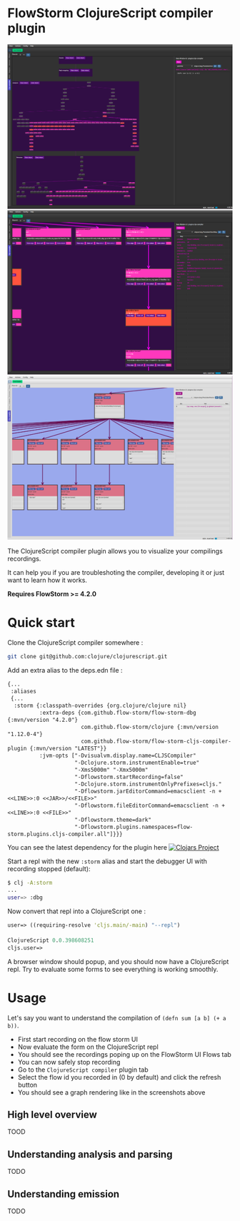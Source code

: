 # FlowStorm ClojureScript compiler plugin

![demo](./images/plugin_demo_0.png)
![demo](./images/plugin_demo_1.png)
![demo](./images/plugin_demo_2.png)

The ClojureScript compiler plugin allows you to visualize your compilings recordings.

It can help you if you are troubleshoting the compiler, developing it or just want to learn how it works. 

**Requires FlowStorm >= 4.2.0**

# Quick start

Clone the ClojureScript compiler somewhere :

```bash
git clone git@github.com:clojure/clojurescript.git
```

Add an extra alias to the deps.edn file :

```
{...
 :aliases
 {...
  :storm {:classpath-overrides {org.clojure/clojure nil}
          :extra-deps {com.github.flow-storm/flow-storm-dbg {:mvn/version "4.2.0"}
                       com.github.flow-storm/clojure {:mvn/version "1.12.0-4"}
                       com.github.flow-storm/flow-storm-cljs-compiler-plugin {:mvn/version "LATEST"}}
          :jvm-opts ["-Dvisualvm.display.name=CLJSCompiler"
                     "-Dclojure.storm.instrumentEnable=true"
                     "-Xms5000m" "-Xmx5000m"
                     "-Dflowstorm.startRecording=false"
                     "-Dclojure.storm.instrumentOnlyPrefixes=cljs."
                     "-Dflowstorm.jarEditorCommand=emacsclient -n +<<LINE>>:0 <<JAR>>/<<FILE>>"
                     "-Dflowstorm.fileEditorCommand=emacsclient -n +<<LINE>>:0 <<FILE>>"
                     "-Dflowstorm.theme=dark"
                     "-Dflowstorm.plugins.namespaces=flow-storm.plugins.cljs-compiler.all"]}}}
```
You can see the latest dependency for the plugin here [![Clojars Project](https://img.shields.io/clojars/v/com.github.flow-storm/flow-storm-cljs-compiler-plugin.svg)](https://clojars.org/com.github.flow-storm/flow-storm-cljs-compiler-plugin)

Start a repl with the new `:storm` alias and start the debugger UI with recording stopped (default):

```bash
$ clj -A:storm
...
user=> :dbg
```

Now convert that repl into a ClojureScript one : 

```clojure
user=> ((requiring-resolve 'cljs.main/-main) "--repl")

ClojureScript 0.0.398608251
cljs.user=> 
```

A browser window should popup, and you should now have a ClojureScript repl. Try to evaluate some 
forms to see everything is working smoothly.

# Usage

Let's say you want to understand the compilation of `(defn sum [a b] (+ a b))`.

- First start recording on the flow storm UI
- Now evaluate the form on the ClojureScript repl
- You should see the recordings poping up on the FlowStorm UI Flows tab
- You can now safely stop recording
- Go to the `ClojureScript compiler` plugin tab
- Select the flow id you recorded in (0 by default) and click the refresh button
- You should see a graph rendering like in the screenshots above

## High level overview

TOOD 

## Understanding analysis and parsing

TODO

## Understanding emission

TODO
